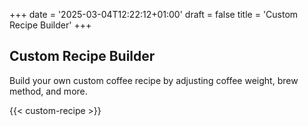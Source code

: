 +++
date = '2025-03-04T12:22:12+01:00'
draft = false
title = 'Custom Recipe Builder'
+++

## Custom Recipe Builder

Build your own custom coffee recipe by adjusting coffee weight, brew method, and more.

{{< custom-recipe >}}